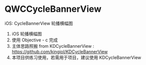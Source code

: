 # QWCCycleBannerView
iOS: CycleBannerView 轮播横幅图

1. iOS 轮播横幅图
2. 使用 Objective - c 完成
3. 主体思路照搬 from KDCycleBannerView :
https://github.com/kingiol/KDCycleBannerView
4. 本项目供练习使用，若需用于项目，建议使用 KDCycleBannerView
